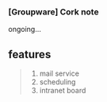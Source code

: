 ### [Groupware] Cork note

ongoing...

## features
> 1. mail service
> 2. scheduling
> 3. intranet board